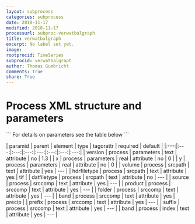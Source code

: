 ```yaml
---
layout: subprocess
categories: subprocess
date: 2018-11-17
modified: 2018-11-17
processurl: subproc-verwatbalgraph
title: verwatbalgraph
excerpt: No label set yet.
image: 
rootprocid: TimeSeries
subprocid: verwatbalgraph
author: Thomas Gumbricht
comments: True
share: True
---
```


<h1 class='foot-description'>Process XML structure and parameters</h1>
```
For details on parameters see the table below
<?xml version="1.0" ?>
<process>
  <!--Generated from python-->
  <userproj plotid="yourplotid" projectid="yourprojectid" siteid="yoursiteid" system="systemid" tractid="yourtractid" userid="youruserid"/>
  <period endday="DD" endmonth="MM" endyear="YYYY" seasonendday="DD" seasonendmonth="MM" seasonstartday="DD" seasonstartmonth="MM" startday="DD" startmonth="MM" startyear="YYYY" timestep="timestep"/>
  <parameters version="txtstring" x="xyz.abc" y="xyz.abc"/>
  <srcpath datfiletype="txtstring" hdrfiletype="txtstring" volume="txtstring"/>
  <srccomp band="txtstring" folder="txtstring" prefix="txtstring" product="txtstring" source="txtstring" suffix="txtstring"/>
  <index band="txtstring"/>
</process>
```

| paramid | parent | element | type | tagorattr | required | default |
|:---:|:---:|:---:|:---:|:---:|:---:|:---:|:---:|
| version | process | parameters | text | attribute | no | 1.3 |
| x | process | parameters | real | attribute | no | 0 |
| y | process | parameters | real | attribute | no | 0 |
| volume | process | srcpath | text | attribute | yes | --- |
| hdrfiletype | process | srcpath | text | attribute | yes | tif |
| datfiletype | process | srcpath | text | attribute | no | --- |
| source | process | srccomp | text | attribute | yes | --- |
| product | process | srccomp | text | attribute | yes | --- |
| folder | process | srccomp | text | attribute | yes | --- |
| band | process | srccomp | text | attribute | yes | precip |
| prefix | process | srccomp | text | attribute | yes | --- |
| suffix | process | srccomp | text | attribute | yes | --- |
| band | process | index | text | attribute | yes | --- |

